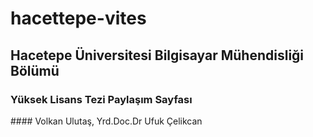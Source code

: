 # hacettepe-vites
## Hacetepe Üniversitesi Bilgisayar Mühendisliği Bölümü
### Yüksek Lisans Tezi Paylaşım Sayfası
#### Volkan Ulutaş, Yrd.Doc.Dr Ufuk Çelikcan
